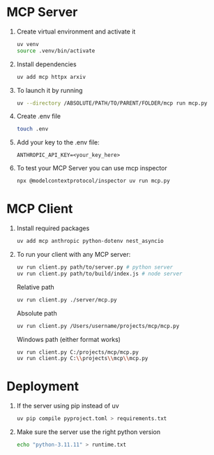 # MCP Server
1. Create virtual environment and activate it

    ```bash
    uv venv
    source .venv/bin/activate
    ```

2. Install dependencies
    ```bash
    uv add mcp httpx arxiv
    ```

3. To launch it by running 
    ```bash
    uv --directory /ABSOLUTE/PATH/TO/PARENT/FOLDER/mcp run mcp.py
    ```

4. Create .env file
    ```bash
    touch .env
    ```

5. Add your key to the .env file:
    ```.env
    ANTHROPIC_API_KEY=<your_key_here>
    ```

6. To test your MCP Server you can use mcp inspector
    ```bash
    npx @modelcontextprotocol/inspector uv run mcp.py
    ```

# MCP Client
1. Install required packages
    ```bash
    uv add mcp anthropic python-dotenv nest_asyncio
    ```

2. To run your client with any MCP server:
    ```bash
    uv run client.py path/to/server.py # python server
    uv run client.py path/to/build/index.js # node server
    ```
    Relative path
    ```bash
    uv run client.py ./server/mcp.py
    ```
    Absolute path
    ```bash
    uv run client.py /Users/username/projects/mcp/mcp.py
    ```
    
    Windows path (either format works)
    ```bash
    uv run client.py C:/projects/mcp/mcp.py
    uv run client.py C:\\projects\\mcp\\mcp.py
    ```

# Deployment
1. If the server using pip instead of uv
    ```bash
    uv pip compile pyproject.toml > requirements.txt
    ``` 

2. Make sure the server use the right python version
    ```bash
    echo "python-3.11.11" > runtime.txt
    ```